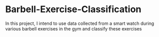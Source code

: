 # Barbell-Exercise-Classification
In this project, I intend to use data collected from a smart watch during various barbell exercises in the gym and classify these exercises
